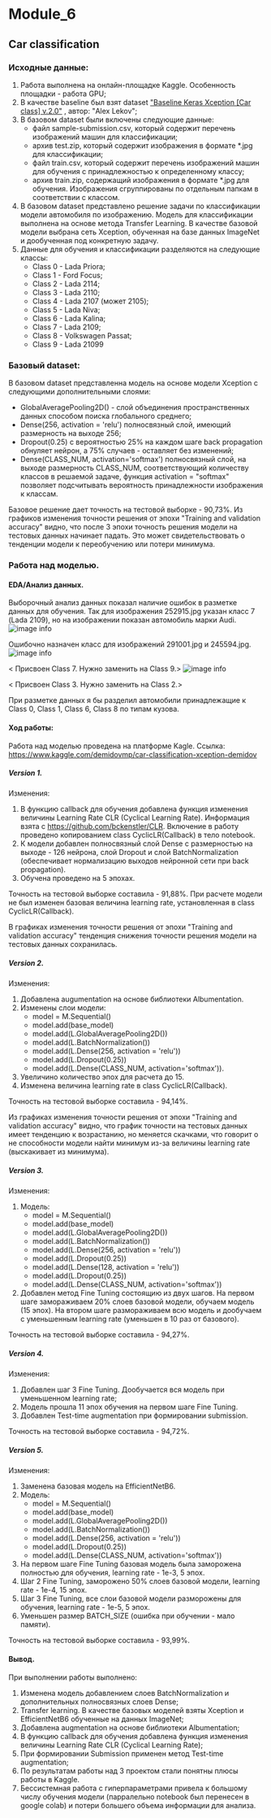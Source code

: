 # Module_6 
## Car classification
### Исходные данные:
1. Работа выполнена на онлайн-площадке Kaggle. Особенность площадки - работа GPU;
2. В качестве baseline был взят dataset ["Baseline Keras Xception [Car class] v.2.0"](https://www.kaggle.com/itslek/baseline-keras-xception-car-class-v2-0) , автор: "Alex Lekov";
3. В базовом dataset были включены следующие данные:
    - файл sample-submission.csv, который содержит перечень изображений машин для классификации;
    - архив test.zip, который содержит изображения в формате *.jpg для классификации;
    - файл train.csv, который содержит перечень изображений машин для обучения с принадлежностью к определенному классу;
    - архив train.zip, содержащий изображения в формате *.jpg для обучения. Изображения сгруппированы по отдельным папкам в соответствии с классом.
4. В базовом dataset представлено решение задачи по классификации модели автомобиля по изображению. Модель для классификации выполнена на основе метода Transfer Learning. В качестве базовой модели выбрана сеть Xception, обученная на базе данных ImageNet и дообученная под конкретную задачу.
5. Данные для обучения и классификации разделяются на следующие классы:
    - Class 0 - Lada Priora;
    - Class 1 - Ford Focus;
    - Class 2 - Lada 2114;
    - Class 3 - Lada 2110;
    - Class 4 - Lada 2107 (может 2105);
    - Class 5 - Lada Niva;
    - Class 6 - Lada Kalina;
    - Class 7 - Lada 2109;
    - Class 8 - Volkswagen Passat;
    - Class 9 - Lada 21099

### Базовый dataset:
В базовом dataset представленна модель на основе модели Xception с следующими дополнительными слоями:
+ GlobalAveragePooling2D() - слой объединения пространственных данных способом поиска глобального среднего;
+ Dense(256, activation = 'relu') полносвязный слой, имеющий размерность на выходе 256;
+ Dropout(0.25) с вероятностью 25% на каждом шаге back propagation обнуляет нейрон, а 75% случаев - оставляет без изменений;
+ Dense(CLASS_NUM, activation='softmax') полносвязный слой, на выходе размерность CLASS_NUM, соответствующий количеству классов в решаемой задаче, функция activation = "softmax" позволяет подсчитывать вероятность принадлежности изображения к классам.

Базовое решение дает точность на тестовой выборке - 90,73%.
Из графиков изменения точности решения от эпохи "Training and validation accuracy" видно, что после 3 эпохи точность решения модели на тестовых данных начинает падать. Это может свидетельствовать о тенденции модели к переобучению или потери минимума.
### Работа над моделью.
#### EDA/Анализ данных.
Выборочный анализ данных показал наличие ошибок в разметке данных для обучения. Так для изображения 252915.jpg  указан класс 7 (Lada 2109), но на изображении показан автомобиль марки Audi. 
![image info](./Images/252915.jpg)

Ошибочно назначен класс для изображений 291001.jpg и 245594.jpg. 
![image info](./Images/291001.jpg)

< Присвоен Class 7. Нужно заменить на Class 9.>
![image info](./Images/245594.jpg)

< Присвоен Class 3. Нужно заменить на Class 2.>

При разметке данных я бы разделил автомобили принадлежащие к Class 0, Class 1, Class 6, Class 8 по типам кузова.
#### Ход работы:
Работа над моделью проведена на платформе Kagle. Ссылка: https://www.kaggle.com/demidovmp/car-classification-xception-demidov

##### Version 1.
Изменения:
1. В функцию callback для обучения добавлена функция изменения величины Learning Rate CLR (Cyclical Learning Rate). Информация взята с https://github.com/bckenstler/CLR. Включение в работу проведено копированием class CyclicLR(Callback) в тело notebook.
2. К модели добавлен полносвязный слой Dense с размерностью на выходе - 126 нейрона, слой Dropout и слой BatchNormalization (обеспечивает нормализацию выходов нейронной сети при back propagation).
3. Обучена проведено на 5 эпохах.

Точность на тестовой выборке составила - 91,88%.
При расчете модели не был изменен базовая величина learning rate, установленная в class CyclicLR(Callback).

В графиках изменения точности решения от эпохи "Training and validation accuracy" тенденция снижения точности решения модели на тестовых данных сохранилась.

##### Version 2.
Изменения:
1. Добавлена augumentation на основе библиотеки Albumentation.
2. Изменены слои модели:
    - model = M.Sequential()
    - model.add(base_model)
    - model.add(L.GlobalAveragePooling2D())
    - model.add(L.BatchNormalization())
    - model.add(L.Dense(256, activation = 'relu'))
    - model.add(L.Dropout(0.25))
    - model.add(L.Dense(CLASS_NUM, activation='softmax')).
3. Увеличино количество эпох для расчета до 15.
4. Изменена величина learning rate в class CyclicLR(Callback).

Точность на тестовой выборке составила - 94,14%.


Из графиках изменения точности решения от эпохи "Training and validation accuracy" видно, что график точности на тестовых данных имеет тенденцию к возрастанию, но меняется скачками, что говорит о не способности модели найти минимум из-за величины learning rate (выскакивает из минимума).

##### Version 3.
Изменения:
1. Модель:
    - model = M.Sequential()
    - model.add(base_model)
    - model.add(L.GlobalAveragePooling2D())
    - model.add(L.BatchNormalization())
    - model.add(L.Dense(256, activation = 'relu'))
    - model.add(L.Dropout(0.25))
    - model.add(L.Dense(128, activation = 'relu'))
    - model.add(L.Dropout(0.25))
    - model.add(L.Dense(CLASS_NUM, activation='softmax'))
2. Добавлен метод Fine Tuning состоящию из двух шагов. На первом шаге замораживаем 20% слоев базовой модели, обучаем модель (15 эпох). На втором шаге размораживаем всю модель и дообучаем с уменьшенным learning rate (уменьшен в 10 раз от базового).

Точность на тестовой выборке составила - 94,27%.

##### Version 4.
Изменения:
1. Добавлен шаг 3 Fine Tuning. Дообучается вся модель при уменьшенном learning rate;
2. Модель прошла 11 эпох обучения на первом шаге Fine Tuning.
3. Добавлен Test-time augmentation при формировании submission.

Точность на тестовой выборке составила - 94,72%.

##### Version 5.
Изменения:
1. Заменена базовая модель на EfficientNetB6.
2. Модель:
    - model = M.Sequential()
    - model.add(base_model)
    - model.add(L.GlobalAveragePooling2D())
    - model.add(L.BatchNormalization())
    - model.add(L.Dense(256, activation = 'relu'))
    - model.add(L.Dropout(0.25))
    - model.add(L.Dense(CLASS_NUM, activation='softmax'))
3. На первом шаге Fine Tuning базовая модель была заморожена полностью для обучения, learning rate - 1e-3, 5 эпох.
4. Шаг 2 Fine Tuning, заморожено 50% слоев базовой модели, learning rate - 1e-4, 15 эпох.
5. Шаг 3 Fine Tuning, все слои базовой модели разморожены для обучения, learning rate - 1e-5, 5 эпох.
6. Уменьшен размер BATCH_SIZE (ошибка при обучении - мало памяти). 

Точность на тестовой выборке составила - 93,99%.


#### Вывод.
При выполнении работы выполнено:
1. Изменена модель добавлением слоев BatchNormalization и дополнительных полносвязных слоев Dense;
2. Transfer learning. В качестве базовых моделей взяты Xception и EfficientNetB6 обученные на данных ImageNet;
3. Добавлена augmentation на основе библиотеки Albumentation;
4. В функцию callback для обучения добавлена функция изменения величины Learning Rate CLR (Cyclical Learning Rate);
5. При формировании Submission применен метод Test-time augmentation;
6. По результатам работы над 3 проектом стали понятны плюсы работы в Kaggle.
7. Беcсистемная работа с гиперпараметрами привела к большому числу обучения модели (парралельно notebook был перенесен в google colab) и потери большего объема информации для анализа.
